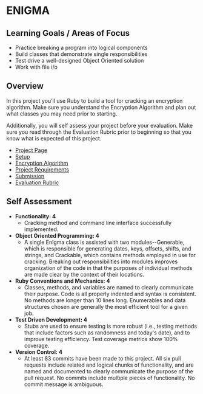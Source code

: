# ENIGMA

## Learning Goals / Areas of Focus
* Practice breaking a program into logical components
* Build classes that demonstrate single responsibilities
* Test drive a well-designed Object Oriented solution
* Work with file i/o

## Overview
In this project you’ll use Ruby to build a tool for cracking an encryption algorithm. Make sure you understand the Encryption Algorithm and plan out what classes you may need prior to starting.

Additionally, you will self assess your project before your evaluation. Make sure you read through the Evaluation Rubric prior to beginning so that you know what is expected of this project.

* [Project Page](https://backend.turing.io/module1/projects/enigma/index)
* [Setup](https://backend.turing.io/module1/projects/enigma/setup)
* [Encryption Algorithm](https://backend.turing.io/module1/projects/enigma/encryption)
* [Project Requirements](https://backend.turing.io/module1/projects/enigma/requirements)
* [Submission](https://backend.turing.io/module1/projects/enigma/submission)
* [Evaluation Rubric](https://backend.turing.io/module1/projects/enigma/rubric)

## Self Assessment
* **Functionality: 4**
  - Cracking method and command line interface successfully implemented.
* **Object Oriented Programming: 4**
  - A single Enigma class is assisted with two modules--Generable, which is responsible for generating dates, keys, offsets, shifts, and strings, and Crackable, which contains methods employed in use for cracking. Breaking out responsibilities into modules improves organization of the code in that the purposes of individual methods are made clear by the context of their locations.
* **Ruby Conventions and Mechanics: 4**
  - Classes, methods, and variables are named to clearly communicate their purpose. Code is all properly indented and syntax is consistent. No methods are longer than 10 lines long. Enumerables and data structures chosen are generally the most efficient tool for a given job.
* **Test Driven Development: 4**
  - Stubs are used to ensure testing is more robust (i.e., testing methods that include factors such as randomness and today's date), and to improve testing efficiency. Test coverage metrics show 100% coverage.
* **Version Control: 4**
  - At least 83 commits have been made to this project. All six pull requests include related and logical chunks of functionality, and are named and documented to clearly communicate the purpose of the pull request. No commits include multiple pieces of functionality. No commit message is ambiguous.
